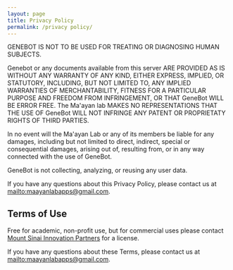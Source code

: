 ```yaml
---
layout: page
title: Privacy Policy
permalink: /privacy policy/
---
```


GENEBOT IS NOT TO BE USED FOR TREATING OR DIAGNOSING HUMAN SUBJECTS.

Genebot or any documents available from this server ARE PROVIDED AS IS WITHOUT ANY WARRANTY OF ANY KIND, EITHER EXPRESS, IMPLIED, OR STATUTORY, INCLUDING, BUT NOT LIMITED TO, ANY IMPLIED WARRANTIES OF MERCHANTABILITY, FITNESS FOR A PARTICULAR PURPOSE AND FREEDOM FROM INFRINGEMENT, OR THAT GeneBot WILL BE ERROR FREE. The Ma'ayan lab MAKES NO REPRESENTATIONS THAT THE USE OF GeneBot WILL NOT INFRINGE ANY PATENT OR PROPRIETATY RIGHTS OF THIRD PARTIES.

In no event will the Ma'ayan Lab or any of its members be liable for any damages, including but not limited to direct, indirect, special or consequential damages, arising out of, resulting from, or in any way connected with the use of GeneBot.

GeneBot is not collecting, analyzing, or reusing any user data.

If you have any questions about this Privacy Policy, please contact us at <mailto:maayanlabapps@gmail.com>.

## Terms of Use 
Free for academic, non-profit use, but for commercial uses please contact [Mount Sinai Innovation Partners](https://ip.mountsinai.org/) for a license.

If you have any questions about these Terms, please contact us at <mailto:maayanlabapps@gmail.com>.